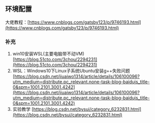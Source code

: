 ## 环境配置 ##
大佬教程：[https://www.cnblogs.com/gatsby123/p/9746193.html](https://www.cnblogs.com/gatsby123/p/9746193.html)
### 补充 ###
1. win10安装WSL(主要电脑带不动VM)
[https://blog.51cto.com/3chou/2294231](https://blog.51cto.com/3chou/2294231)
2. WSL：Windows10下Linux子系统Ubuntu安装g++失败问题
[https://blog.csdn.net/jiuaiwo1314/article/details/106100096?utm_medium=distribute.pc_relevant.none-task-blog-baidujs_title-0&spm=1001.2101.3001.4242](https://blog.csdn.net/jiuaiwo1314/article/details/106100096?utm_medium=distribute.pc_relevant.none-task-blog-baidujs_title-0&spm=1001.2101.3001.4242)
3. 实验教学
[https://blog.csdn.net/bysui/category_6232831.html](https://blog.csdn.net/bysui/category_6232831.html)